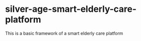 # silver-age-smart-elderly-care-platform
This is a basic framework of a smart elderly care platform
